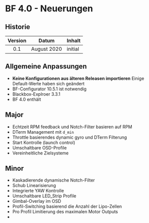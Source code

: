 # BF 4.0 - Neuerungen
## Historie
| Version  |  Datum |  Inhalt |
|:-:|---|---|
| 0.1  |  August 2020 | initial  |

## Allgemeine Anpassungen
* **Keine Konfigurationen aus älteren Releasen importieren** Einige Default-Werte haben sich geändert
* BF-Configurator 10.5.1 ist notwendig
* Blackbox-Explroer 3.3.1
* BF 4.0 enthält

## Major
* Echtzeit RPM feedback und Notch-Filter basieren auf RPM
* DTerm Management mit `d_min`
* Throttle basierendes dynamic gyro und DTerm Filterung
* Start Kontrolle (launch control)
* Umschaltbare OSD-Profile
* Vereinheitliche Zielsysteme

## Minor
* Kaskadierende dynamische Notch-Filter
* Schub Linearisierung
* Integrierte YAW Kontrolle
* Umschaltbare LED_Strip Profile
* Gimbal-Overlay im OSD
* Profil-Switching basierend die Anzahl der Lipo-Zellen
* Pro Profil Limitierung des maximalen Motor Outputs
*